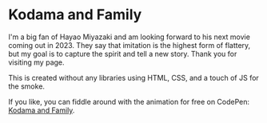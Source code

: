 # Kodama and Family

I'm a big fan of Hayao Miyazaki and am looking forward to his next movie coming out in 2023.   They say that imitation is the highest form of flattery, but my goal is to capture the spirit and tell a new story.  Thank you for visiting my page. 

This is created without any libraries using HTML, CSS, and a touch of JS for the smoke.  

If you like, you can fiddle around with the animation for free on CodePen: [Kodama and Family](https://codepen.io/WilliamStaudenmeier/pen/xxzjgwd).
